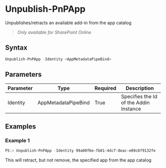 # Unpublish-PnPApp
Unpublishes/retracts an available add-in from the app catalog
>*Only available for SharePoint Online*
## Syntax
```powershell
Unpublish-PnPApp -Identity <AppMetadataPipeBind>
```


## Parameters
Parameter|Type|Required|Description
---------|----|--------|-----------
|Identity|AppMetadataPipeBind|True|Specifies the Id of the Addin Instance|
## Examples

### Example 1
```powershell
PS:> Unpublish-PnPApp -Identity 99a00f6e-fb81-4dc7-8eac-e09c6f9132fe
```
This will retract, but not remove, the specified app from the app catalog
